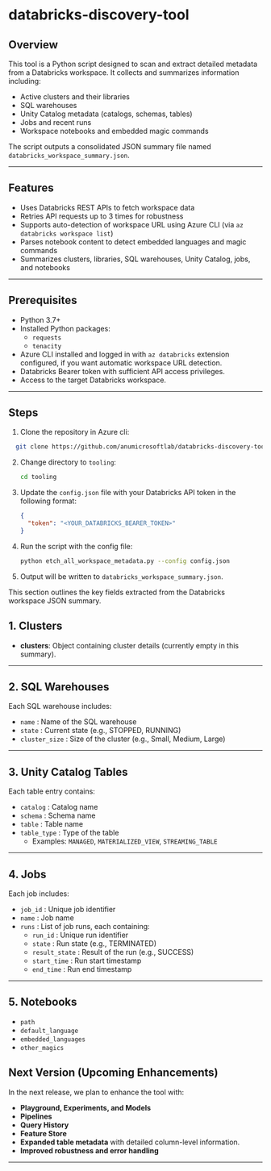 # databricks-discovery-tool

## Overview

This tool is a Python script designed to scan and extract detailed metadata from a Databricks workspace. It collects and summarizes information including:

- Active clusters and their libraries
- SQL warehouses
- Unity Catalog metadata (catalogs, schemas, tables)
- Jobs and recent runs
- Workspace notebooks and embedded magic commands

The script outputs a consolidated JSON summary file named `databricks_workspace_summary.json`.

---

## Features

- Uses Databricks REST APIs to fetch workspace data
- Retries API requests up to 3 times for robustness
- Supports auto-detection of workspace URL using Azure CLI (via `az databricks workspace list`)
- Parses notebook content to detect embedded languages and magic commands
- Summarizes clusters, libraries, SQL warehouses, Unity Catalog, jobs, and notebooks

---

## Prerequisites

- Python 3.7+
- Installed Python packages:
  - `requests`
  - `tenacity`
- Azure CLI installed and logged in with `az databricks` extension configured, if you want automatic workspace URL detection.
- Databricks Bearer token with sufficient API access privileges.
- Access to the target Databricks workspace.

---

## Steps

1. Clone the repository in Azure cli:
  ~~~bash
    git clone https://github.com/anumicrosoftlab/databricks-discovery-tool.git
  ~~~
2. Change directory to `tooling`:
    ~~~bash
    cd tooling
    ~~~

3. Update the `config.json` file with your Databricks API token in the following format:
    ~~~json
    {
      "token": "<YOUR_DATABRICKS_BEARER_TOKEN>"
    }
    ~~~

4. Run the script with the config file:
    ~~~bash
    python etch_all_workspace_metadata.py --config config.json
    ~~~
  
5. Output will be written to `databricks_workspace_summary.json`.

This section outlines the key fields extracted from the Databricks workspace JSON summary.

## 1. Clusters
- **clusters**: Object containing cluster details (currently empty in this summary).

---

## 2. SQL Warehouses
Each SQL warehouse includes:
- `name` : Name of the SQL warehouse  
- `state` : Current state (e.g., STOPPED, RUNNING)  
- `cluster_size` : Size of the cluster (e.g., Small, Medium, Large)  

---

## 3. Unity Catalog Tables
Each table entry contains:
- `catalog` : Catalog name  
- `schema` : Schema name  
- `table` : Table name  
- `table_type` : Type of the table  
  - Examples: `MANAGED`, `MATERIALIZED_VIEW`, `STREAMING_TABLE`

---

## 4. Jobs
Each job includes:
- `job_id` : Unique job identifier  
- `name` : Job name  
- `runs` : List of job runs, each containing:  
  - `run_id` : Unique run identifier  
  - `state` : Run state (e.g., TERMINATED)  
  - `result_state` : Result of the run (e.g., SUCCESS)  
  - `start_time` : Run start timestamp  
  - `end_time` : Run end timestamp  

---

## 5. Notebooks
- `path`
- `default_language`
- `embedded_languages`
- `other_magics`

## Next Version (Upcoming Enhancements)

In the next release, we plan to enhance the tool with:

- **Playground, Experiments, and Models**
- **Pipelines**
- **Query History**
- **Feature Store**
- **Expanded table metadata** with detailed column-level information.
- **Improved robustness and error handling**

---
